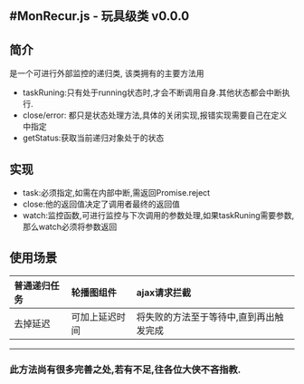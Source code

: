 #MonRecur.js - 玩具级类 v0.0.0
---
## 简介
是一个可进行外部监控的递归类,
该类拥有的主要方法用
- taskRuning:只有处于running状态时,才会不断调用自身.其他状态都会中断执行.
- close/error: 都只是状态处理方法,具体的关闭实现,报错实现需要自己在定义中指定
- getStatus:获取当前递归对象处于的状态

## 实现
- task:必须指定,如需在内部中断,需返回Promise.reject
- close:他的返回值决定了调用者最终的返回值
- watch:监控函数,可进行监控与下次调用的参数处理,如果taskRuning需要参数,那么watch必须将参数返回
## 使用场景

| 普通递归任务     | 轮播图组件   |  ajax请求拦截      |
| :------------- | :------------- |:------------- |
|  去掉延迟      | 可加上延迟时间      | 将失败的方法至于等待中,直到再出触发完成
---

### 此方法尚有很多完善之处,若有不足,往各位大侠不吝指教.
